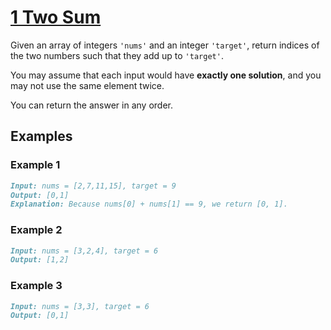 # [1 Two Sum](https://leetcode.com/problems/two-sum/)

Given an array of integers `'nums'` and an integer `'target'`, return indices of the two numbers such that they add up to `'target'`.

You may assume that each input would have **exactly one solution**, and you may not use the same element twice.

You can return the answer in any order.

## Examples

### Example 1

```markdown
Input: nums = [2,7,11,15], target = 9
Output: [0,1]
Explanation: Because nums[0] + nums[1] == 9, we return [0, 1].
```

### Example 2

```markdown
Input: nums = [3,2,4], target = 6
Output: [1,2]
```

### Example 3

```markdown
Input: nums = [3,3], target = 6
Output: [0,1]
```
